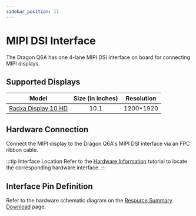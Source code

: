 ```yaml
---
sidebar_position: 11
---
```


# MIPI DSI Interface

The Dragon Q6A has one 4-lane MIPI DSI interface on board for connecting MIPI displays.

## Supported Displays

|                                    Model                                    | Size (in inches) | Resolution |
| :-------------------------------------------------------------------------: | :--------------: | :--------: |
| [Radxa Display 10 HD](https://radxa.com/products/accessories/display-10fhd) |       10.1       | 1200\*1920 |

## Hardware Connection

Connect the MIPI display to the Dragon Q6A's MIPI DSI interface via an FPC ribbon cable.

:::tip Interface Location
Refer to the [Hardware Information](./hardware_info) tutorial to locate the corresponding hardware interface.
:::

## Interface Pin Definition

Refer to the hardware schematic diagram on the [Resource Summary Download](../download) page.
